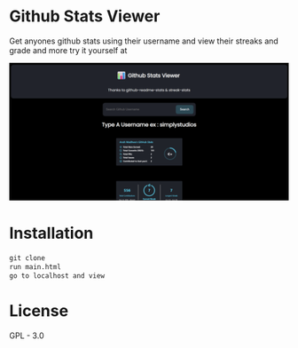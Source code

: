 # Github Stats Viewer
Get anyones github stats using their username
and view their streaks and grade and more try it yourself at

![Alt text](image.png)

# Installation
```
git clone 
run main.html
go to localhost and view
```

# License
GPL - 3.0